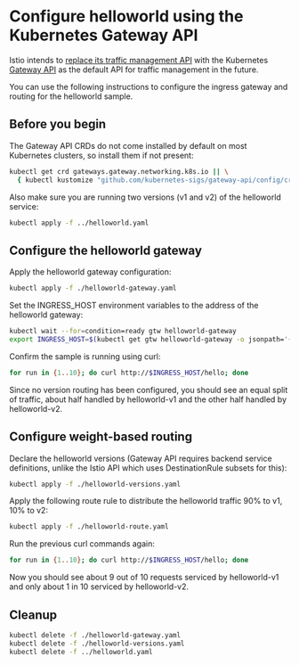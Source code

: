 # Configure helloworld using the Kubernetes Gateway API

Istio intends to [replace its traffic management API](https://istio.io/latest/blog/2022/gateway-api-beta/) with the Kubernetes [Gateway API](https://gateway-api.sigs.k8s.io/) as the default API for traffic management in the future. 

You can use the following instructions to configure the ingress gateway and routing for the helloworld sample.

## Before you begin

The Gateway API CRDs do not come installed by default on most Kubernetes clusters, so install them if not present:

```bash
kubectl get crd gateways.gateway.networking.k8s.io || \
  { kubectl kustomize "github.com/kubernetes-sigs/gateway-api/config/crd?ref=v0.5.0" | kubectl apply -f -; }
```

Also make sure you are running two versions (v1 and v2) of the helloworld service:

```bash
kubectl apply -f ../helloworld.yaml
```

## Configure the helloworld gateway

Apply the helloworld gateway configuration:

```bash
kubectl apply -f ./helloworld-gateway.yaml
```

Set the INGRESS_HOST environment variables to the address of the helloworld gateway:

```bash
kubectl wait --for=condition=ready gtw helloworld-gateway
export INGRESS_HOST=$(kubectl get gtw helloworld-gateway -o jsonpath='{.status.addresses[*].value}')
```

Confirm the sample is running using curl:

```bash
for run in {1..10}; do curl http://$INGRESS_HOST/hello; done
```

Since no version routing has been configured, you should see an equal split of traffic, about half handled by helloworld-v1 and the other half handled by helloworld-v2.

## Configure weight-based routing

Declare the helloworld versions (Gateway API requires backend service definitions, unlike the Istio API which uses DestinationRule subsets for this):

```bash
kubectl apply -f ./helloworld-versions.yaml
```

Apply the following route rule to distribute the helloworld traffic 90% to v1, 10% to v2:

```bash
kubectl apply -f ./helloworld-route.yaml
```

Run the previous curl commands again:

```bash
for run in {1..10}; do curl http://$INGRESS_HOST/hello; done
```

Now you should see about 9 out of 10 requests serviced by helloworld-v1 and only about 1 in 10 serviced by helloworld-v2.

## Cleanup

```bash
kubectl delete -f ./helloworld-gateway.yaml
kubectl delete -f ./helloworld-versions.yaml
kubectl delete -f ../helloworld.yaml
```

